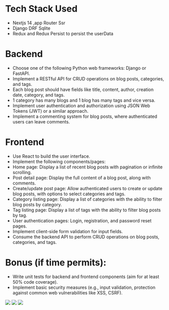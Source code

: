 # Tech Stack Used
- Nextjs 14 ,app Router Ssr
- Django DRF Sqlite 
- Redux and Redux Persist to persist the userData 


# Backend

- Choose one of the following Python web frameworks: Django or FastAPI.
- Implement a RESTful API for CRUD operations on blog posts, categories, and tags.
- Each blog post should have fields like title, content, author, creation date, category, and tags.
- 1 category has many blogs and 1 blog has many tags and vice versa.
- Implement user authentication and authorization using JSON Web Tokens (JWT) or a similar approach.
- Implement a commenting system for blog posts, where authenticated users can leave comments.

# Frontend

- Use React to build the user interface.
- Implement the following components/pages:
- Home page: Display a list of recent blog posts with pagination or infinite scrolling.
- Post detail page: Display the full content of a blog post, along with comments.
- Create/update post page: Allow authenticated users to create or update blog posts, with options to select categories and tags.
- Category listing page: Display a list of categories with the ability to filter blog posts by category.
- Tag listing page: Display a list of tags with the ability to filter blog posts by tag.
- User authentication pages: Login, registration, and password reset pages.
- Implement client-side form validation for input fields.
- Consume the backend API to perform CRUD operations on blog posts, categories, and tags.

# Bonus (if time permits):

- Write unit tests for backend and frontend components (aim for at least 50% code coverage).
- Implement basic security measures (e.g., input validation, protection against common web vulnerabilities like XSS, CSRF).

<image src='/Screenshot 2024-04-28 051832.png'/>
<image src='/Screenshot 2024-04-28 051900.png'/>
<image src='/Screenshot 2024-04-28 051942.png'/>
